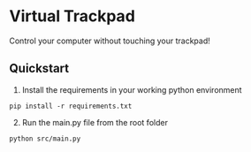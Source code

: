 # Virtual Trackpad
Control your computer without touching your trackpad!

## Quickstart

1. Install the requirements in your working python environment

```
pip install -r requirements.txt
```

2. Run the main.py file from the root folder

```
python src/main.py
```
